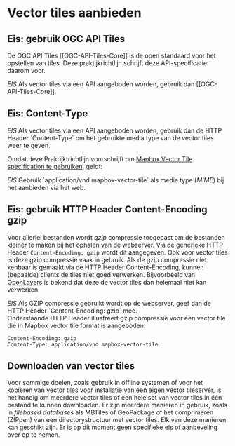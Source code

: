 # Vector tiles aanbieden

## Eis: gebruik OGC API Tiles
De OGC API Tiles [[OGC-API-Tiles-Core]] is de open standaard voor het opstellen van tiles. Deze praktijkrichtlijn schrijft deze API-specificatie daarom voor.

<div class="advisement">
<em>EIS</em> Als vector tiles via een API aangeboden worden, gebruik dan [[OGC-API-Tiles-Core]].
</div>

## Eis: Content-Type
<div class="advisement">
<em>EIS</em> Als vector tiles via een API aangeboden worden, gebruik dan de HTTP Header `Content-Type` om het gebruikte media type van de vector tiles weer te geven.
</div>

Omdat deze Prakrijktrichtlijn voorschrijft om [Mapbox Vector Tile specification te gebruiken](#eis-mapbox-vector-tile-specification-versie-2-1), geldt:

<div class="advisement">
<em>EIS</em> Gebruik `application/vnd.mapbox-vector-tile` als media type (<em>MIME</em>) bij het aanbieden via het web.
</div>

## Eis: gebruik HTTP Header Content-Encoding gzip
Voor allerlei bestanden wordt _gzip_ compressie toegepast om de bestanden kleiner te maken bij het ophalen van de webserver. Via de generieke HTTP Header `Content-Encoding: gzip` wordt dit aangegeven. Ook voor vector tiles is deze gzip compressie vaak in gebruik. Als de gzip compressie niet kenbaar is gemaakt via de HTTP Header Content-Encoding, kunnen (bepaalde) clients de tiles niet goed verwerken. Bijvoorbeeld van [OpenLayers](https://openlayers.org/) is bekend dat deze de vector tiles dan helemaal niet kan verwerken.

<div class="advisement">
<em>EIS</em> Als GZIP compressie gebruikt wordt op de webserver, geef dan de HTTP Header `Content-Encoding: gzip` mee.
</div>

<aside class="example" title="Voorbeeld HTTP Headers vector tile met gzip compressie">
Onderstaande HTTP Header illustreert gzip compressie voor een vector tile die in Mapbox vector tile format is aangeboden:

```
Content-Encoding: gzip
Content-Type: application/vnd.mapbox-vector-tile
```
</aside>


## Downloaden van vector tiles
Voor sommige doelen, zoals gebruik in offline systemen of voor het kopiëren van vector tiles voor installatie van een eigen vector tileserver, is het handig om meerdere vector tiles of een hele set van vector tiles in één bestand te kunnen downloaden. Er zijn meerdere manieren in gebruik, zoals in _filebased databases_ als MBTiles of GeoPackage of het comprimeren (ZIPpen) van een directorystructuur met vector tiles. Elk van deze manieren kan geschikt zijn. Er is op dit moment geen specifieke eis of aanbeveling over op te nemen.
